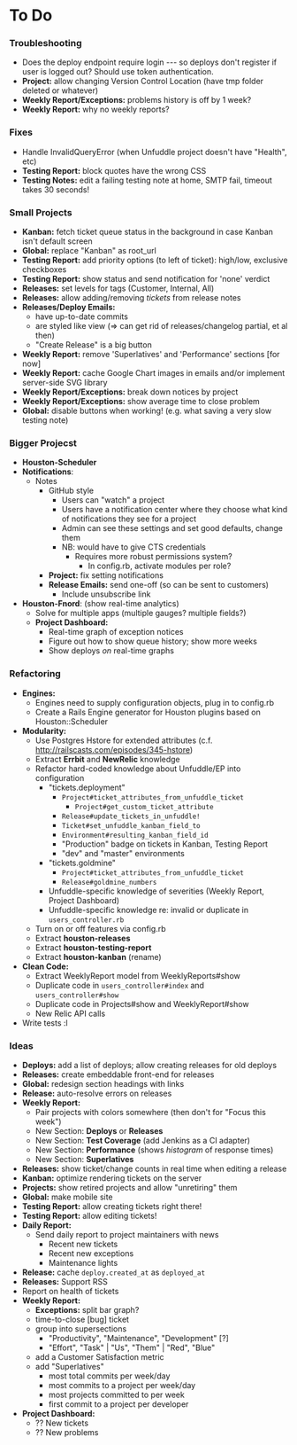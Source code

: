 # To Do

### Troubleshooting

 - Does the deploy endpoint require login --- so deploys don't register if user is logged out? Should use token authentication.
 - **Project:** allow changing Version Control Location (have tmp folder deleted or whatever)
 - **Weekly Report/Exceptions:** problems history is off by 1 week?
 - **Weekly Report:** why no weekly reports?

### Fixes

 - Handle InvalidQueryError (when Unfuddle project doesn't have "Health", etc)
 - **Testing Report:** block quotes have the wrong CSS
 - **Testing Notes:** edit a failing testing note at home, SMTP fail, timeout takes 30 seconds!

### Small Projects

 - **Kanban:** fetch ticket queue status in the background in case Kanban isn't default screen
 - **Global:** replace "Kanban" as root_url
 - **Testing Report:** add priority options (to left of ticket): high/low, exclusive checkboxes
 - **Testing Report:** show status and send notification for 'none' verdict
 - **Releases:** set levels for tags (Customer, Internal, All)
 - **Releases:** allow adding/removing _tickets_ from release notes
 - **Releases/Deploy Emails:**
   - have up-to-date commits
   - are styled like view (=> can get rid of releases/changelog partial, et al then)
   - "Create Release" is a big button
 - **Weekly Report:** remove 'Superlatives' and 'Performance' sections [for now]
 - **Weekly Report:** cache Google Chart images in emails and/or implement server-side SVG library
 - **Weekly Report/Exceptions:** break down notices by project
 - **Weekly Report/Exceptions:** show average time to close problem
 - **Global:** disable buttons when working! (e.g. what saving a very slow testing note)

### Bigger Projecst

 - **Houston-Scheduler**
 - **Notifications**:
   - Notes
     - GitHub style
       - Users can "watch" a project
       - Users have a notification center where they choose what kind of notifications they see for a project
       - Admin can see these settings and set good defaults, change them
       - NB: would have to give CTS credentials
         - Requires more robust permissions system?
           - In config.rb, activate modules per role?
     - **Project:** fix setting notifications
     - **Release Emails:** send one-off (so can be sent to customers)
       - Include unsubscribe link
 - **Houston-Fnord**: (show real-time analytics)
   - Solve for multiple apps (multiple gauges? multiple fields?)
   - **Project Dashboard:**
     - Real-time graph of exception notices
     - Figure out how to show queue history; show more weeks
     - Show deploys _on_ real-time graphs
    
   
### Refactoring

 - **Engines:**
   - Engines need to supply configuration objects, plug in to config.rb
   - Create a Rails Engine generator for Houston plugins based on Houston::Scheduler
 - **Modularity:**
   - Use Postgres Hstore for extended attributes (c.f. http://railscasts.com/episodes/345-hstore)
   - Extract **Errbit** and **NewRelic** knowledge
   - Refactor hard-coded knowledge about Unfuddle/EP into configuration
     - "tickets.deployment"
       - `Project#ticket_attributes_from_unfuddle_ticket`
         - `Project#get_custom_ticket_attribute`
       - `Release#update_tickets_in_unfuddle!`
       - `Ticket#set_unfuddle_kanban_field_to`
       - `Environment#resulting_kanban_field_id`
       - "Production" badge on tickets in Kanban, Testing Report
       - "dev" and "master" environments
     - "tickets.goldmine"
       - `Project#ticket_attributes_from_unfuddle_ticket`
       - `Release#goldmine_numbers`
     - Unfuddle-specific knowledge of severities (Weekly Report, Project Dashboard)
     - Unfuddle-specific knowledge re: invalid or duplicate in `users_controller.rb`
   - Turn on or off features via config.rb
   - Extract **houston-releases**
   - Extract **houston-testing-report**
   - Extract **houston-kanban** (rename)
 - **Clean Code:**
   - Extract WeeklyReport model from WeeklyReports#show
   - Duplicate code in `users_controller#index` and `users_controller#show`
   - Duplicate code in Projects#show and WeeklyReport#show
   - New Relic API calls
 - Write tests :l

### Ideas

 - **Deploys:** add a list of deploys; allow creating releases for old deploys
 - **Releases:** create embeddable front-end for releases
 - **Global:** redesign section headings with links
 - **Release:** auto-resolve errors on releases
 - **Weekly Report:**
   - Pair projects with colors somewhere (then don't for "Focus this week")
   - New Section: **Deploys** or **Releases**
   - New Section: **Test Coverage** (add Jenkins as a CI adapter)
   - New Section: **Performance** (shows _histogram_ of response times)
   - New Section: **Superlatives**
 - **Releases:** show ticket/change counts in real time when editing a release
 - **Kanban:** optimize rendering tickets on the server
 - **Projects:** show retired projects and allow "unretiring" them
 - **Global:** make mobile site
 - **Testing Report:** allow creating tickets right there!
 - **Testing Report:** allow editing tickets!
 - **Daily Report:**
   - Send daily report to project maintainers with news
     - Recent new tickets
     - Recent new exceptions
     - Maintenance lights
 - **Release:** cache `deploy.created_at` as `deployed_at`
 - **Releases:** Support RSS
 - Report on health of tickets
 - **Weekly Report:**
   - **Exceptions:** split bar graph?
   - time-to-close [bug] ticket
   - group into supersections
     - "Productivity", "Maintenance", "Development" [?]
     - "Effort", "Task" | "Us", "Them" | "Red", "Blue"
   - add a Customer Satisfaction metric
   - add "Superlatives"
     - most total commits per week/day
     - most commits to a project per week/day
     - most projects committed to per week
     - first commit to a project per developer
 - **Project Dashboard:**
   - ?? New tickets
   - ?? New problems
